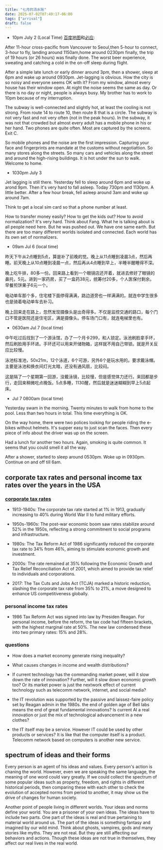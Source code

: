 ```yaml
---
title: "七月的流水账"
date: 2025-07-02T07:49:17-06:00
tags: ["arrival"]
draft: false
---
```


* 10pm July 2 (Local Time) [百度地图](map.baidu.com)和[必应](bing.com):

After 11-hour cross-pacific from Vancouver to Seoul,then 5-hour to connect, 3-hour to fly, landing around 1150am,home around 0230pm finally, the trip of 19 hours (or 26 hours) was finally done. The worst beer experience, sweating and catching a cold in the on-off sleep during flight.

After a simple late lunch or early dinner around 3pm, then a shower, sleep at 6pm and wake up around 0930pm. Jet-lagging is obvious. How the city is so noisy and everyone seems OK with it? From my window, almost every house has their window open. At night the noise seems the same as day. Or there is no day or night, people is always busy. My brother has to work to 10pm because of my interruption.

The subway is well-connected and slightly hot, at least the cooling is not strong. From route 14 to route 10, then route 8 that is a circle. The subway is not very fast and not very often (not in the peak hours). In the subway, it was not that crowded but almost every adult has a mobile phone in his or her hand. Two phones are quite often. Most are captured by the screens. Exit C. 

So mobile phones and the noise are the first impression. Capturing your face and fingerprints are mandate at the customs without negotiattion. So many stores along the streets. So many cars and vehicles along the street and around the high-rising buildings. It is hot under the sun to walk. Welcome to home.

* 1030pm July 3

Jet lagging is still there. Yesterday fell to sleep around 6pm and woke up arond 9pm. Then it's very hard to fall asleep. Today 730pm and 1130pm. A little better. After a few hour break, fell asleep around 3am and woke up around 7am.

Think to get a local sim card so that a phone number at least.

How to transfer money easily? How to get the kids out? How to avoid normalization? It's very hard. Think about Fang. What he is talking about is all people need here. But he was pushed out. We have one same earth. But there are too many different worlds isolated and connected. Each world has its own set of normalizers.

* 09am Jul 6 (local time)

昨天下午从2点睡到5点，算是补了前晚的觉。晚上从11点睡到凌晨3点，然后再睡。前天晚上从10点睡到凌晨一点，然后再从4点睡到早上，半睡半醒睡得不深。

晚上吃牛排，80多一份。回来路上看到一个眼镜店还开着，就进去修好了眼镜的鼻托，5元。进到一家药房，买了一盒药38元，统筹付20多，个人医保付剩余。早餐煎饼果子6元一个。

电动单车那个多，住宅楼下面停得满满，路边道旁也一样满满的。就连中学生很多也是骑着电动单车去补习。

晚上回来走在路上，忽然发现摄像头是出奇得多。不仅是监控交通的路口，每个门口不管是医院还是住宅区，满是摄像头。停车场门口有，就连电梯里也有。

* 0630am Jul 7 (local time)

中午吃过后找到了一个游泳馆，办了一个月卡299，和人锁定。泳池刷脸拿手环，然后刷脸用手环进。手环还可以用来开储物箱，这样就不用自己带锁。就是开关反应比较慢。

泳池标准池，50x21m，12个泳道，6个可游，另外6个是玩水用的。要求戴泳帽。主要是泳池和换衣间灯光太暗，还没有通风扇，比较闷。

这是隔了一个星期第一回游，没戴泳镜，比较慢，但是感觉体力还行。来回都是步行，走回来稍微吃点晚饭。5点多睡，1130醒，然后就是迷迷糊糊到早上5点起床。

* Jul 7 0800am (local time)

Yesterday swam in the morning. Twenty minutes to walk from home to the pool. Less than two hours in total. This time everything is OK. 

On the way home, there were two polices looking for people riding the e-bikes without helmets. It's supper easy to just scan the faces. Then every piece of info about the driver was up on the screen.

Had a lunch for another two hours. Again, smoking is quite common. It seems that you could smell it all the way. 

After a shower, started to sleep around 0530pm. Woke up in 0930pm. Continue on and off till 6am.

## corporate tax rates and personal income tax rates over the years in the USA

### [corporate tax rates](https://en.wadaef.net/us-corporate-tax-rate-by-year/)

* 1913-1940s: The corporate tax rate started at 1% in 1913, gradually increasing to 40% during World War II to fund military efforts.

* 1950s-1960s: The post-war economic boom saw rates stabilize around 52% in the 1950s, reflecting a strong commitment to social programs and infrastructure.

* 1980s: The Tax Reform Act of 1986 significantly reduced the corporate tax rate to 34% from 46%, aiming to stimulate economic growth and investment.

* 2000s: The rate remained at 35% following the Economic Growth and Tax Relief Reconciliation Act of 2001, which aimed to provide tax relief to individuals and corporations.

* 2017: The Tax Cuts and Jobs Act (TCJA) marked a historic reduction, slashing the corporate tax rate from 35% to 21%, a move designed to enhance US competitiveness globally.

### personal income tax rates

* 1986 Tax Reform Act was signed into law by Presiden Reagan. For personal income, before the reform, the tax code had fifteen brackets, with the highest marginal rate at 50%. The new law condensed these into two primary rates: 15% and 28%.

### questions

* How does a market economy generate rising inequality? 

* What causes changes in income and wealth distributions?

* If current technology has the commanding market power, will it slow down the rate of innovation? Further, will it slow down economic growth too? Or its market power is just the nextwork effect of current technology such as telecomm network, internet, and social media?

* the IT revolution was supported by the passive and laissez-faire policy set by Reagan admin in the 1980s. the end of golden age of Bell labs means the end of great fundamental innovations? Is current AI a real innovation or just the mix of technological advancement in a new clothes?

* the IT itself may be a service. However IT could be used by other products or services? It is like that the computer itself is a product. Telecomm network based on computers is another new service.

## spectrum of ideas and their forms

Every person is an agent of his ideas and values. Every person's action is chaning the world. However, even we are speaking the same language, the meaning of one word could vary greatly. If we could collect the spectrum of some popular ideas such as property, freedom, and rights in different historical periods, then comparing these with each other to check the evolution of accepted norms from period to another, it may show us the drive of changes for human society.

Another point of people living in different worlds. Your ideas and norms define your world. You are a prisoner of your own ideas. The ideas have to include two parts. One part of the ideas is real and true pertaining to material world around us. The part of the ideas is something fantasy and imagined by our wild mind. Think about ghosts, vampires, gods and many stories like myths. They are not real. But they are still affecting our behaviors and actions. Though these ideas are not true in themselves, they affect our real lives in the real world.

